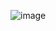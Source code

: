 ![image](https://github.com/EduardoCostadaSilva/LocacaoApp/assets/136382865/4edb3955-f297-4b73-881b-81e507a5cb6b)
